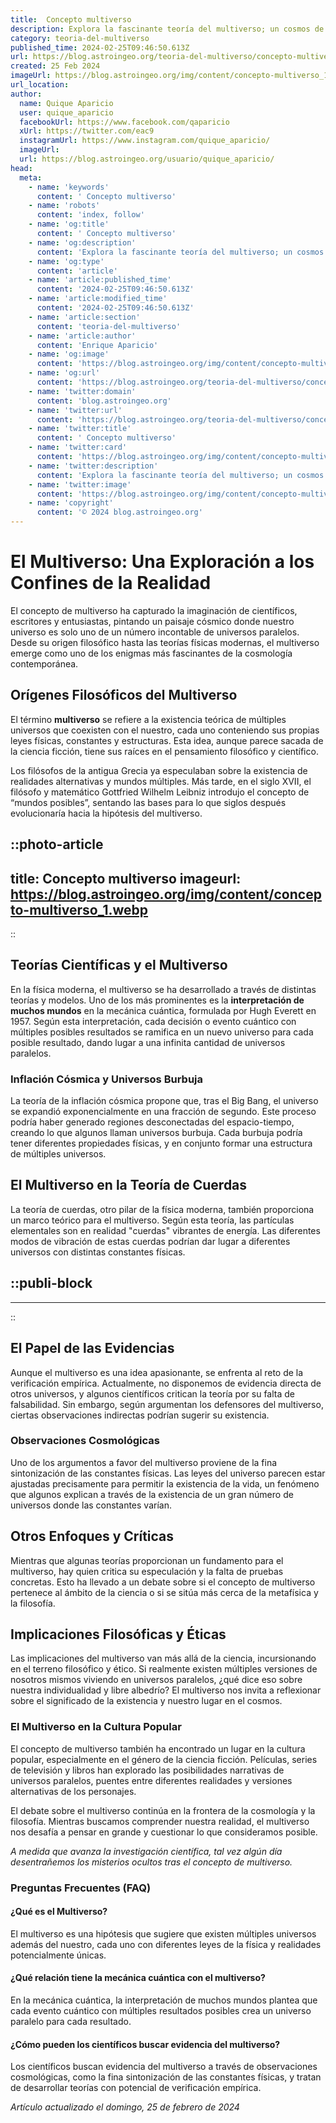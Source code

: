 ```yaml
---
title:  Concepto multiverso
description: Explora la fascinante teoría del multiverso; un cosmos de posibilidades infinitas donde cada decisión crea un nuevo universo. Descubre más aquí.
category: teoria-del-multiverso
published_time: 2024-02-25T09:46:50.613Z
url: https://blog.astroingeo.org/teoria-del-multiverso/concepto-multiverso
created: 25 Feb 2024
imageUrl: https://blog.astroingeo.org/img/content/concepto-multiverso_1.webp
url_location:
author:
  name: Quique Aparicio
  user: quique_aparicio
  facebookUrl: https://www.facebook.com/qaparicio
  xUrl: https://twitter.com/eac9
  instagramUrl: https://www.instagram.com/quique_aparicio/
  imageUrl: 
  url: https://blog.astroingeo.org/usuario/quique_aparicio/
head:
  meta:
    - name: 'keywords'
      content: ' Concepto multiverso'
    - name: 'robots'
      content: 'index, follow'
    - name: 'og:title'
      content: ' Concepto multiverso'
    - name: 'og:description'
      content: 'Explora la fascinante teoría del multiverso; un cosmos de posibilidades infinitas donde cada decisión crea un nuevo universo. Descubre más aquí.'
    - name: 'og:type'
      content: 'article'
    - name: 'article:published_time'
      content: '2024-02-25T09:46:50.613Z'
    - name: 'article:modified_time'
      content: '2024-02-25T09:46:50.613Z'
    - name: 'article:section'
      content: 'teoria-del-multiverso'
    - name: 'article:author'
      content: 'Enrique Aparicio'
    - name: 'og:image'
      content: 'https://blog.astroingeo.org/img/content/concepto-multiverso_1.webp'
    - name: 'og:url'
      content: 'https://blog.astroingeo.org/teoria-del-multiverso/concepto-multiverso'
    - name: 'twitter:domain'
      content: 'blog.astroingeo.org'
    - name: 'twitter:url'
      content: 'https://blog.astroingeo.org/teoria-del-multiverso/concepto-multiverso'
    - name: 'twitter:title'
      content: ' Concepto multiverso'
    - name: 'twitter:card'
      content: 'https://blog.astroingeo.org/img/content/concepto-multiverso_1.webp'
    - name: 'twitter:description'
      content: 'Explora la fascinante teoría del multiverso; un cosmos de posibilidades infinitas donde cada decisión crea un nuevo universo. Descubre más aquí.'
    - name: 'twitter:image'
      content: 'https://blog.astroingeo.org/img/content/concepto-multiverso_1.webp'
    - name: 'copyright'
      content: '© 2024 blog.astroingeo.org'
---
```

# El Multiverso: Una Exploración a los Confines de la Realidad

El concepto de multiverso ha capturado la imaginación de científicos, escritores y entusiastas, pintando un paisaje cósmico donde nuestro universo es solo uno de un número incontable de universos paralelos. Desde su origen filosófico hasta las teorías físicas modernas, el multiverso emerge como uno de los enigmas más fascinantes de la cosmología contemporánea.

## Orígenes Filosóficos del Multiverso

El término **multiverso** se refiere a la existencia teórica de múltiples universos que coexisten con el nuestro, cada uno conteniendo sus propias leyes físicas, constantes y estructuras. Esta idea, aunque parece sacada de la ciencia ficción, tiene sus raíces en el pensamiento filosófico y científico.

Los filósofos de la antigua Grecia ya especulaban sobre la existencia de realidades alternativas y mundos múltiples. Más tarde, en el siglo XVII, el filósofo y matemático Gottfried Wilhelm Leibniz introdujo el concepto de “mundos posibles”, sentando las bases para lo que siglos después evolucionaría hacia la hipótesis del multiverso.


::photo-article
---
title:  Concepto multiverso
imageurl: https://blog.astroingeo.org/img/content/concepto-multiverso_1.webp
---
::


## Teorías Científicas y el Multiverso

En la física moderna, el multiverso se ha desarrollado a través de distintas teorías y modelos. Uno de los más prominentes es la **interpretación de muchos mundos** en la mecánica cuántica, formulada por Hugh Everett en 1957. Según esta interpretación, cada decisión o evento cuántico con múltiples posibles resultados se ramifica en un nuevo universo para cada posible resultado, dando lugar a una infinita cantidad de universos paralelos.

### Inflación Cósmica y Universos Burbuja

La teoría de la inflación cósmica propone que, tras el Big Bang, el universo se expandió exponencialmente en una fracción de segundo. Este proceso podría haber generado regiones desconectadas del espacio-tiempo, creando lo que algunos llaman universos burbuja. Cada burbuja podría tener diferentes propiedades físicas, y en conjunto formar una estructura de múltiples universos.

## El Multiverso en la Teoría de Cuerdas

La teoría de cuerdas, otro pilar de la física moderna, también proporciona un marco teórico para el multiverso. Según esta teoría, las partículas elementales son en realidad "cuerdas" vibrantes de energía. Las diferentes modos de vibración de estas cuerdas podrían dar lugar a diferentes universos con distintas constantes físicas.


  ::publi-block
  ---
  ---
  ::
  
  
## El Papel de las Evidencias

Aunque el multiverso es una idea apasionante, se enfrenta al reto de la verificación empírica. Actualmente, no disponemos de evidencia directa de otros universos, y algunos científicos critican la teoría por su falta de falsabilidad. Sin embargo, según argumentan los defensores del multiverso, ciertas observaciones indirectas podrían sugerir su existencia.

### Observaciones Cosmológicas

Uno de los argumentos a favor del multiverso proviene de la fina sintonización de las constantes físicas. Las leyes del universo parecen estar ajustadas precisamente para permitir la existencia de la vida, un fenómeno que algunos explican a través de la existencia de un gran número de universos donde las constantes varían.

## Otros Enfoques y Críticas

Mientras que algunas teorías proporcionan un fundamento para el multiverso, hay quien critica su especulación y la falta de pruebas concretas. Esto ha llevado a un debate sobre si el concepto de multiverso pertenece al ámbito de la ciencia o si se sitúa más cerca de la metafísica y la filosofía.

## Implicaciones Filosóficas y Éticas

Las implicaciones del multiverso van más allá de la ciencia, incursionando en el terreno filosófico y ético. Si realmente existen múltiples versiones de nosotros mismos viviendo en universos paralelos, ¿qué dice eso sobre nuestra individualidad y libre albedrío? El multiverso nos invita a reflexionar sobre el significado de la existencia y nuestro lugar en el cosmos.

### El Multiverso en la Cultura Popular

El concepto de multiverso también ha encontrado un lugar en la cultura popular, especialmente en el género de la ciencia ficción. Películas, series de televisión y libros han explorado las posibilidades narrativas de universos paralelos, puentes entre diferentes realidades y versiones alternativas de los personajes.

El debate sobre el multiverso continúa en la frontera de la cosmología y la filosofía. Mientras buscamos comprender nuestra realidad, el multiverso nos desafía a pensar en grande y cuestionar lo que consideramos posible.

*A medida que avanza la investigación científica, tal vez algún día desentrañemos los misterios ocultos tras el concepto de multiverso.*

### Preguntas Frecuentes (FAQ)

#### ¿Qué es el Multiverso?
El multiverso es una hipótesis que sugiere que existen múltiples universos además del nuestro, cada uno con diferentes leyes de la física y realidades potencialmente únicas.

#### ¿Qué relación tiene la mecánica cuántica con el multiverso?
En la mecánica cuántica, la interpretación de muchos mundos plantea que cada evento cuántico con múltiples resultados posibles crea un universo paralelo para cada resultado.

#### ¿Cómo pueden los científicos buscar evidencia del multiverso?
Los científicos buscan evidencia del multiverso a través de observaciones cosmológicas, como la fina sintonización de las constantes físicas, y tratan de desarrollar teorías con potencial de verificación empírica.

_Artículo actualizado el domingo, 25 de febrero de 2024_